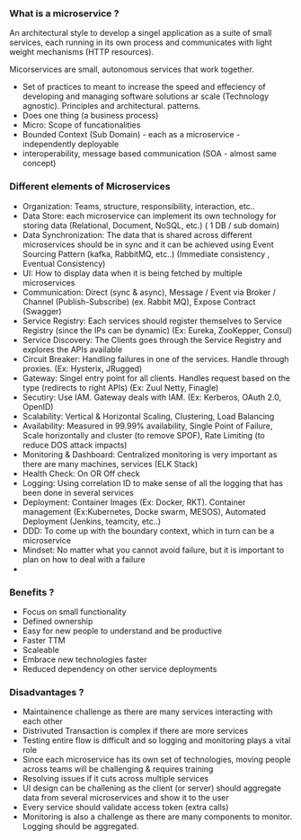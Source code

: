 ### What is a microservice ?
An architectural style to develop a singel application as a suite of small services, each running in its own process and communicates with light weight mechanisms (HTTP resources). 

Micorservices are small, autonomous services that work together.

- Set of practices to meant to increase the speed and effeciency of developing and managing software solutions ar scale (Technology agnostic). Principles and architectural. patterns.
- Does one thing (a business process)
- Micro: Scope of funcationalities
- Bounded Context (Sub Domain) - each as a microservice - independently deployable
- interoperability, message based communication (SOA - almost same concept)

### Different elements of Microservices
- Organization: Teams, structure, responsibility, interaction, etc..
- Data Store: each microservice can implement its own technology for storing data (Relational, Document, NoSQL, etc.) ( 1 DB / sub domain)
- Data Synchronization: The data that is shared across different microservices should be in sync and it can be achieved using Event Sourcing Pattern (kafka, RabbitMQ, etc..) (Immediate consistency , Eventual Consistency)
- UI: How to display data when it is being fetched by multiple microservices
- Communication: Direct (sync & async), Message / Event via Broker / Channel (Publish-Subscribe) (ex. Rabbit MQ), Expose Contract (Swagger)
- Service Registry: Each services should register themselves to Service Registry (since the IPs can be dynamic) (Ex: Eureka, ZooKepper, Consul)
- Service Discovery: The Clients goes through the Service Registry and explores the APIs available
- Circuit Breaker: Handling failures in one of the services. Handle through proxies. (Ex: Hysterix, JRugged)
- Gateway: Singel entry point for all clients. Handles request based on the type (redirects to right APIs) (Ex: Zuul Netty, Finagle)
- Secutiry: Use IAM. Gateway deals with IAM. (Ex: Kerberos, OAuth 2.0, OpenID)
- Scalability: Vertical & Horizontal Scaling, Clustering, Load Balancing
- Availability: Measured in 99.99% availability, Single Point of Failure, Scale horizontally and cluster (to remove SPOF), Rate Limiting (to reduce DOS attack impacts)
- Monitoring & Dashboard: Centralized monitoring is very important as there are many machines, services (ELK Stack)
- Health Check: On OR Off check
- Logging: Using correlation ID to make sense of all the logging that has been done in several services
- Deployment: Container Images (Ex: Docker, RKT). Container management (Ex:Kubernetes, Docke swarm, MESOS), Automated Deployment (Jenkins, teamcity, etc..)
- DDD: To come up with the boundary context, which in turn can be a microservice
- Mindset: No matter what you cannot avoid failure, but it is important to plan on how to deal with a failure
- 
### Benefits ?
- Focus on small functionality
- Defined ownership
- Easy for new people to understand and be productive
- Faster TTM
- Scaleable
- Embrace new technologies faster
- Reduced dependency on other service deployments


### Disadvantages ?
- Maintainence challenge as there are many services interacting with each other
- Distrivuted Transaction is complex if there are more services
- Testing entire flow is difficult and so logging and monitoring plays a vital role
- Since each microservice has its own set of technologies, moving people across teams will be challenging & requires training
- Resolving issues if it cuts across multiple services
- UI design can be challening as the client (or server) should aggregate data from several microservices and show it to the user
- Every service should validate access token (extra calls)
- Monitoring is also a challenge as there are many components to monitor. Logging should be aggregated.



